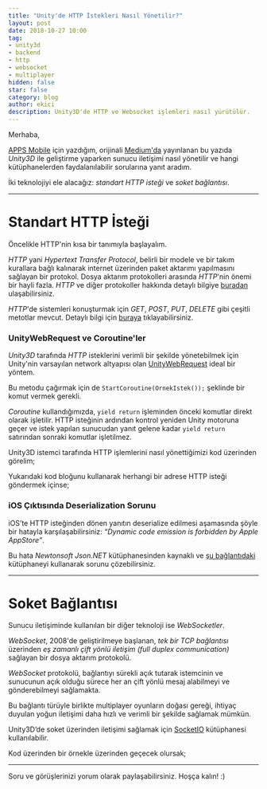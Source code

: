 ```yaml
---
title: "Unity'de HTTP İstekleri Nasıl Yönetilir?"
layout: post
date: 2018-10-27 10:00
tag:
- unity3d
- backend
- http
- websocket
- multiplayer
hidden: false
star: false
category: blog
author: ekici
description: Unity3D'de HTTP ve Websocket işlemleri nasıl yürütülür.
---
```


Merhaba,


[APPS Mobile][1] için yazdığım, orijinali [Medium'da][2] yayınlanan bu yazıda _Unity3D_ ile geliştirme yaparken sunucu iletişimi nasıl yönetilir ve hangi kütüphanelerden faydalanılabilir sorularına yanıt aradım.

İki teknolojiyi ele alacağız: _standart HTTP isteği_ ve _soket bağlantısı_.

---

# Standart HTTP İsteği

Öncelikle HTTP'nin kısa bir tanımıyla başlayalım.

_HTTP_ yani _Hypertext Transfer Protocol_, belirli bir modele ve bir takım kurallara bağlı kalınarak internet üzerinden paket aktarımı yapılmasını sağlayan bir protokol. Dosya aktarım protokolleri arasında _HTTP_'nin önemi bir hayli fazla. _HTTP_ ve diğer protokoller hakkında detaylı bilgiye [buradan][3] ulaşabilirsiniz.

_HTTP_'de sistemleri konuşturmak için _GET_, _POST_, _PUT_, _DELETE_ gibi çeşitli metotlar mevcut. Detaylı bilgi için [buraya][4] tıklayabilirsiniz.

### UnityWebRequest ve Coroutine'ler

_Unity3D_ tarafında _HTTP_ isteklerini verimli bir şekilde yönetebilmek için Unity'nin varsayılan network altyapısı olan [UnityWebRequest][5] ideal bir yöntem.

<script src="https://gist.github.com/burakekici/4d56d04298dbf38cd8cc2c6ab7515b2c.js"></script>

Bu metodu çağırmak için de `StartCoroutine(OrnekIstek());` şeklinde bir komut vermek gerekli.

_Coroutine_ kullandığımızda, `yield return` işleminden önceki komutlar direkt olarak işletilir. HTTP isteğinin ardından kontrol yeniden Unity motoruna geçer ve istek yapılan sunucudan yanıt gelene kadar `yield return` satırından sonraki komutlar işletilmez.

Unity3D istemci tarafında HTTP işlemlerini nasıl yönettiğimizi kod üzerinden görelim;

<script src="https://gist.github.com/burakekici/e39aba2ef340c5139d14129a9c8b6e0b.js"></script>

Yukarıdaki kod bloğunu kullanarak herhangi bir adrese HTTP isteği göndermek içinse;

<script src="https://gist.github.com/burakekici/21150df29faa69f4bf32a00cf5cfabda.js"></script>

### iOS Çıktısında Deserialization Sorunu

iOS’te HTTP isteğinden dönen yanıtın deserialize edilmesi aşamasında şöyle bir hatayla karşılaşabilirsiniz: _“Dynamic code emission is forbidden by Apple AppStore”_.

Bu hata _Newtonsoft Json.NET_ kütüphanesinden kaynaklı ve [şu bağlantıdaki][6] kütüphaneyi kullanarak sorunu çözebilirsiniz.

--- 

# Soket Bağlantısı

Sunucu iletişiminde kullanılan bir diğer teknoloji ise _WebSocketler_.

_WebSocket_, 2008'de geliştirilmeye başlanan, _tek bir TCP bağlantısı_ üzerinden _eş zamanlı çift yönlü iletişim (full duplex communication)_ sağlayan bir dosya aktarım protokolü.

_WebSocket_ protokolü, bağlantıyı sürekli açık tutarak istemcinin ve sunucunun açık olduğu sürece her an çift yönlü mesaj alabilmeyi ve gönderebilmeyi sağlamakta.

Bu bağlantı türüyle birlikte multiplayer oyunların doğası gereği, ihtiyaç duyulan yoğun iletişimi daha hızlı ve verimli bir şekilde sağlamak mümkün.

Unity3D’de soket üzerinden iletişimi sağlamak için [SocketIO][7] kütüphanesi kullanılabilir.

Kod üzerinden bir örnekle üzerinden geçecek olursak;

<script src="https://gist.github.com/burakekici/55a4c29681a67019c72e2b7366981391.js"></script>

---

Soru ve görüşlerinizi yorum olarak paylaşabilirsiniz. Hoşça kalın! :)


[1]: https://apps.com.tr
[2]: https://medium.com/apps-blog/unity3dde-http-i%CC%87stekleri-nas%C4%B1l-y%C3%B6netilir-869f3989646c
[3]: http://www.wikiwand.com/en/Comparison_of_file_transfer_protocols
[4]: http://www.wikiwand.com/en/Hypertext_Transfer_Protocol
[5]: https://docs.unity3d.com/ScriptReference/Networking.UnityWebRequest.html 
[6]: https://github.com/SaladLab/Json.Net.Unity3D
[7]: https://github.com/floatinghotpot/socket.io-unity

